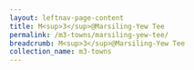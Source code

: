 ```yaml
---
layout: leftnav-page-content
title: M<sup>3</sup>@Marsiling-Yew Tee
permalink: /m3-towns/marsiling-yew-tee/
breadcrumb: M<sup>3</sup>@Marsiling-Yew Tee
collection_name: m3-towns
---
```

